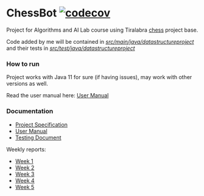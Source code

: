 # ChessBot [![codecov](https://codecov.io/gh/Piketulus/ChessBot/branch/main/graph/badge.svg)](https://codecov.io/gh/Piketulus/ChessBot)

Project for Algorithms and AI Lab course using Tiralabra [chess](https://github.com/TiraLabra/chess) project base.

Code added by me will be contained in [*src/main/java/datastructureproject*](src/main/java/datastructureproject) and their tests in [*src/test/java/datastructureproject*](src/test/java/datastructureproject)

### How to run

Project works with Java 11 for sure (if having issues), may work with other versions as well.

Read the user manual here: [User Manual](./documentation/user_manual.md)

### Documentation

- [Project Specification](./documentation/project_specification.md)
- [User Manual](./documentation/user_manual.md)
- [Testing Document](./documentation/testing.md)

Weekly reports:
- [Week 1](./documentation/week1report.md)
- [Week 2](documentation/week2report.md)
- [Week 3](documentation/week3report.md)
- [Week 4](documentation/week4report.md)
- [Week 5](documentation/week5report.md)
